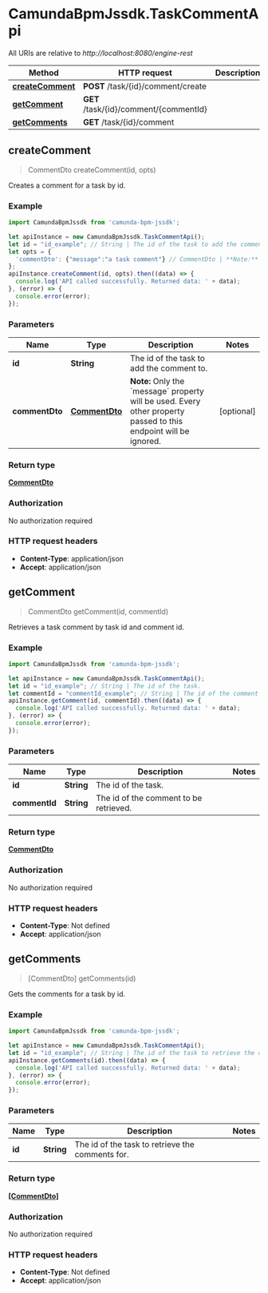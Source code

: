 # CamundaBpmJssdk.TaskCommentApi

All URIs are relative to *http://localhost:8080/engine-rest*

Method | HTTP request | Description
------------- | ------------- | -------------
[**createComment**](TaskCommentApi.md#createComment) | **POST** /task/{id}/comment/create | 
[**getComment**](TaskCommentApi.md#getComment) | **GET** /task/{id}/comment/{commentId} | 
[**getComments**](TaskCommentApi.md#getComments) | **GET** /task/{id}/comment | 



## createComment

> CommentDto createComment(id, opts)



Creates a comment for a task by id.

### Example

```javascript
import CamundaBpmJssdk from 'camunda-bpm-jssdk';

let apiInstance = new CamundaBpmJssdk.TaskCommentApi();
let id = "id_example"; // String | The id of the task to add the comment to.
let opts = {
  'commentDto': {"message":"a task comment"} // CommentDto | **Note:** Only the `message` property will be used. Every other property passed to this endpoint will be ignored.
};
apiInstance.createComment(id, opts).then((data) => {
  console.log('API called successfully. Returned data: ' + data);
}, (error) => {
  console.error(error);
});

```

### Parameters


Name | Type | Description  | Notes
------------- | ------------- | ------------- | -------------
 **id** | **String**| The id of the task to add the comment to. | 
 **commentDto** | [**CommentDto**](CommentDto.md)| **Note:** Only the &#x60;message&#x60; property will be used. Every other property passed to this endpoint will be ignored. | [optional] 

### Return type

[**CommentDto**](CommentDto.md)

### Authorization

No authorization required

### HTTP request headers

- **Content-Type**: application/json
- **Accept**: application/json


## getComment

> CommentDto getComment(id, commentId)



Retrieves a task comment by task id and comment id.

### Example

```javascript
import CamundaBpmJssdk from 'camunda-bpm-jssdk';

let apiInstance = new CamundaBpmJssdk.TaskCommentApi();
let id = "id_example"; // String | The id of the task.
let commentId = "commentId_example"; // String | The id of the comment to be retrieved.
apiInstance.getComment(id, commentId).then((data) => {
  console.log('API called successfully. Returned data: ' + data);
}, (error) => {
  console.error(error);
});

```

### Parameters


Name | Type | Description  | Notes
------------- | ------------- | ------------- | -------------
 **id** | **String**| The id of the task. | 
 **commentId** | **String**| The id of the comment to be retrieved. | 

### Return type

[**CommentDto**](CommentDto.md)

### Authorization

No authorization required

### HTTP request headers

- **Content-Type**: Not defined
- **Accept**: application/json


## getComments

> [CommentDto] getComments(id)



Gets the comments for a task by id.

### Example

```javascript
import CamundaBpmJssdk from 'camunda-bpm-jssdk';

let apiInstance = new CamundaBpmJssdk.TaskCommentApi();
let id = "id_example"; // String | The id of the task to retrieve the comments for.
apiInstance.getComments(id).then((data) => {
  console.log('API called successfully. Returned data: ' + data);
}, (error) => {
  console.error(error);
});

```

### Parameters


Name | Type | Description  | Notes
------------- | ------------- | ------------- | -------------
 **id** | **String**| The id of the task to retrieve the comments for. | 

### Return type

[**[CommentDto]**](CommentDto.md)

### Authorization

No authorization required

### HTTP request headers

- **Content-Type**: Not defined
- **Accept**: application/json

